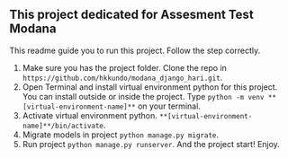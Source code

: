 ## This project dedicated for Assesment Test Modana

This readme guide you to run this project. Follow the step correctly.

1. Make sure you has the project folder. Clone the repo in `https://github.com/hkkundo/modana_django_hari.git`.
2. Open Terminal and install virtual environment python for this project. You can install outside or inside the project. Type `python -m venv **[virtual-environment-name]**` on your terminal.
3. Activate virtual environment python. `**[virtual-environment-name]**/bin/activate`.
4. Migrate models in project `python manage.py migrate`.
5. Run project `python manage.py runserver`. And the project start! Enjoy.